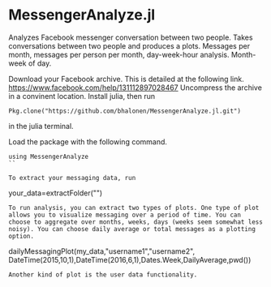 # MessengerAnalyze.jl
Analyzes Facebook messenger conversation between two people.
Takes conversations between two people and produces a plots. Messages per month, messages per person per month, day-week-hour analysis. Month-week of day.


Download your Facebook archive. This is detailed at the following link. 
https://www.facebook.com/help/131112897028467
Uncompress the archive in a convinent location.
Install julia, then run 
```
Pkg.clone("https://github.com/bhalonen/MessengerAnalyze.jl.git")
```
in the julia terminal.

Load the package with the following command.
```
using MessengerAnalyze
``

To extract your messaging data, run
```
your_data=extractFolder("<path-to-your-folder>")
```
To run analysis, you can extract two types of plots. One type of plot allows you to visualize messaging over a period of time. You can choose to aggregate over months, weeks, days (weeks seem somewhat less noisy). You can choose daily average or total messages as a plotting option.
```
dailyMessagingPlot(my_data,"username1","username2", DateTime(2015,10,1),DateTime(2016,6,1),Dates.Week,DailyAverage,pwd())
```
Another kind of plot is the user data functionality.